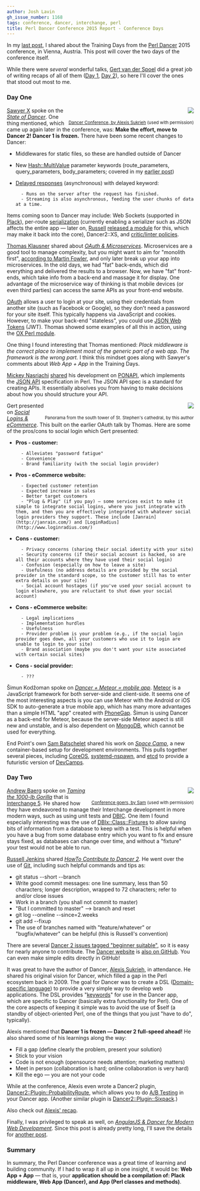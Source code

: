 ```yaml
---
author: Josh Lavin
gh_issue_number: 1168
tags: conference, dancer, interchange, perl
title: Perl Dancer Conference 2015 Report - Conference Days
---
```


In my [last post](/2015/10/perl-dancer-conference-2015-report.html), I shared about the Training Days from the [Perl Dancer](http://perl.dance) 2015 conference, in Vienna, Austria. This post will cover the two days of the conference itself.

While there were *several* wonderful talks, [Gert van der Spoel](https://www.perl.dance/users/21) did a great job of writing recaps of all of them ([Day 1](https://www.perl.dance/wiki/node/First%20Day%20of%20Conference), [Day 2](https://www.perl.dance/wiki/node/Second%20Day%20of%20Conference)), so here I'll cover the ones that stood out most to me.

### Day One

<div class="separator" style="clear: both; text-align: center; float:right"><a href="/blog/2015/10/30/perl-dancer-conference-2015-report_30/image-0-big.jpeg" imageanchor="1" style="clear: right; float: right; margin-bottom: 1em; margin-left: 1em;"><img border="0" src="/blog/2015/10/30/perl-dancer-conference-2015-report_30/image-0.jpeg"/></a>
<br/><br/>
<small><a href="https://twitter.com/sukria/status/657098210989776896">Dancer Conference, by Alexis Sukrieh</a> (used with permission)</small>
</div>

[Sawyer X](https://twitter.com/PerlSawyer) spoke on the *[State of Dancer](https://www.perl.dance/talks/17-state-of-dancer)*. One thing mentioned, which came up again later in the conference, was: **Make the effort, move to Dancer 2! Dancer 1 is frozen.** There have been some recent changes to Dancer:

- Middlewares for static files, so these are handled outside of Dancer
- New [Hash::MultiValue](http://p3rl.org/Hash::MultiValue) parameter keywords (route_parameters, query_parameters, body_parameters; covered in my [earlier post](/2015/10/perl-dancer-conference-2015-report.html))
- [Delayed responses](https://metacpan.org/pod/Dancer2::Manual#Delayed-responses-Async-Streaming) (asynchronous) with delayed keyword:

        - Runs on the server after the request has finished.
        - Streaming is also asynchronous, feeding the user chunks of data at a time.

Items coming soon to Dancer may include: Web Sockets (supported in [Plack](http://p3rl.org/Plack)), per-route [serialization](https://metacpan.org/pod/Dancer2::Manual#Serializers1) (currently enabling a serializer such as JSON affects the entire app — later on, [Russell](https://twitter.com/veryrusty) [released a module](http://p3rl.org/Dancer2::Plugin::SendAs) for this, which may make it back into the core), Dancer2::XS, and [critic/linter policies](https://github.com/PerlDancer/perl-lint-policy-dancer2).

[Thomas Klausner](https://twitter.com/domm_favors_irc) shared about *[OAuth & Microservices](https://www.perl.dance/talks/18-oauth2%2C-resty-apis%2C-microservices)*. Microservices are a good tool to manage complexity, but you might want to aim for "monolith first", [according to Martin Fowler](http://martinfowler.com/bliki/MonolithFirst.html), and only later break up your app into microservices. In the old days, we had "fat" back-ends, which did everything and delivered the results to a browser. Now, we have "fat" front-ends, which take info from a back-end and massage it for display. One advantage of the microservice way of thinking is that mobile devices (or even third parties) can access the same APIs as your front-end website.

[OAuth](http://oauth.net/) allows a user to login at your site, using their credentials from another site (such as Facebook or Google), so they don't need a password for your site itself. This typically happens via JavaScript and cookies. However, to make your back-end "stateless", you could use [JSON Web Tokens](http://jwt.io/) (JWT). Thomas showed some examples of all this in action, using the [OX Perl module](http://p3rl.org/OX).

One thing I found interesting that Thomas mentioned: *Plack middleware is the correct place to implement most of the generic part of a web app. The framework is the wrong part.* I think this mindset goes along with Sawyer's comments about *Web App + App* in the Training Days.

[Mickey Nasriachi](https://twitter.com/0xMickey) [shared](https://www.perl.dance/talks/25-ponapi%3A-eliminate-the-bikesheding) his development on [PONAPI](https://github.com/mickeyn/ponapi), which implements the [JSON API](http://jsonapi.org/) specification in Perl. The JSON API spec is a standard for creating APIs. It essentially absolves you from having to make decisions about how you should structure your API.

<div class="separator" style="clear: both; text-align: center; float:right"><a href="/blog/2015/10/30/perl-dancer-conference-2015-report_30/image-1-big.jpeg" imageanchor="1" style="clear: right; float: right; margin-bottom: 1em; margin-left: 1em;"><img border="0" src="/blog/2015/10/30/perl-dancer-conference-2015-report_30/image-1.jpeg"/></a><br/><br/>
<small>Panorama from the south tower of St. Stephen's cathedral, by this author</small></div>

Gert presented on *[Social Logins & eCommerce](https://www.perl.dance/talks/9-social-logins-for-e-commerce-sites)*. This built on the earlier OAuth talk by Thomas. Here are some of the pros/cons to social login which Gert presented:

- **Pros - customer:**

        - Alleviates "password fatigue"
        - Convenience
        - Brand familiarity (with the social login provider)


- **Pros - eCommerce website:**

        - Expected customer retention
        - Expected increase in sales
        - Better target customers
        - "Plug & Play" (if you pay) — some services exist to make it simple to integrate social logins, where you just integrate with them, and then you are effectively integrated with whatever social login providers they support. These include [Janrain](http://janrain.com/) and [LoginRadius](http://www.loginradius.com/)


- **Cons - customer:**

        - Privacy concerns (sharing their social identity with your site)
        - Security concerns (if their social account is hacked, so are all their accounts where they have used their social login)
        - Confusion (especially on how to leave a site)
        - Usefulness (no address details are provided by the social provider in the standard scope, so the customer still has to enter extra details on your site)
        - Social account hostages (if you've used your social account to login elsewhere, you are reluctant to shut down your social account)


- **Cons - eCommerce website:**

        - Legal implications
        - Implementation hurdles
        - Usefulness
        - Provider problem is your problem (e.g., if the social login provider goes down, all your customers who use it to login are unable to login to your site)
        - Brand association (maybe you don't want your site associated with certain social sites)


- **Cons - social provider:**

        - ???


Šimun Kodžoman spoke on *[Dancer + Meteor = mobile app](https://www.perl.dance/talks/22-dancer-%2B-meteor-%3D-mobile-app)*. [Meteor](https://www.meteor.com/) is a JavaScript framework for both server-side and client-side. It seems one of the most interesting aspects is you can use Meteor with the Android or iOS SDK to auto-generate a true mobile app, which has many more advantages than a simple HTML "app" created with [PhoneGap](http://phonegap.com/). Šimun is using Dancer as a back-end for Meteor, because the server-side Meteor aspect is still new and unstable, and is also dependent on [MongoDB](https://www.mongodb.org/), which cannot be used for everything.

End Point's own [Sam Batschelet](/team/sam_batschelet) shared his work on *[Space Camp](https://www.perl.dance/talks/4-space-camp---the-final-frontier)*, a new container-based setup for development environments. This pulls together several pieces, including [CoreOS](https://coreos.com/), [systemd-nspawn](http://www.freedesktop.org/software/systemd/man/systemd-nspawn.html), and [etcd](https://coreos.com/etcd/) to provide a futuristic version of [DevCamps](http://www.devcamps.org/).

### Day Two

<div class="separator" style="clear: both; text-align: center; float:right"><a href="/blog/2015/10/30/perl-dancer-conference-2015-report_30/image-2-big.jpeg" imageanchor="1" style="clear: right; float: right; margin-bottom: 1em; margin-left: 1em;"><img border="0" src="/blog/2015/10/30/perl-dancer-conference-2015-report_30/image-2.jpeg"/></a>
<br/><br/><small><a href="https://twitter.com/sbatschelet/status/657493819135541248">Conference goers, by Sam</a> (used with permission)</small></div>

[Andrew Baerg](https://twitter.com/pullingshots) spoke on *[Taming the 1000-lb Gorilla](https://www.perl.dance/talks/20-taming-a-thousand-pound-gorilla)* that is [Interchange 5](http://www.interchangecommerce.org/). He shared how they have endeavored to manage their Interchange development in more modern ways, such as using unit tests and [DBIC](http://p3rl.org/DBIx::Class). One item I found especially interesting was the use of [DBIx::Class::Fixtures](http://p3rl.org/DBIx::Class::Fixtures) to allow saving bits of information from a database to keep with a test. This is helpful when you have a bug from some database entry which you want to fix and ensure stays fixed, as databases can change over time, and without a "fixture" your test would not be able to run.

[Russell Jenkins](https://twitter.com/veryrusty) shared *[HowTo Contribute to Dancer 2](https://www.perl.dance/talks/24-howto-contributeto-dancer2)*. He went over the use of [Git](https://git-scm.com/), including such helpful commands and tips as:

- git status --short --branch
- Write good commit messages: one line summary, less than 50 characters; longer description, wrapped to 72 characters; refer to and/or close issues
- Work in a branch (you shall not commit to master)
- "But I committed to master" --> branch and reset
- git log --oneline --since=2.weeks
- git add --fixup <SHA1 hash>
- The use of branches named with "feature/whatever" or "bugfix/whatever" can be helpful (this is Russell's convention)

There are several [Dancer 2 issues tagged "beginner suitable"](https://github.com/PerlDancer/Dancer2/issues?q=is%3Aopen+is%3Aissue+label%3A%22Beginner+Suitable%22), so it is easy for nearly anyone to contribute. The [Dancer website](http://perldancer.org/) is [also on GitHub](https://github.com/PerlDancer/perldancer-website). You can even make simple edits directly in GitHub!

It was great to have the author of Dancer, [Alexis Sukrieh](https://twitter.com/sukria), in attendance. He shared his original vision for Dancer, which filled a gap in the Perl ecosystem back in 2009. The goal for Dancer was to create a DSL ([Domain-specific language](https://en.wikipedia.org/wiki/Domain-specific_language)) to provide a very simple way to develop web applications. The DSL provides "[keywords](https://metacpan.org/pod/Dancer2::Manual#DSL-KEYWORDS)" for use in the Dancer app, which are specific to Dancer (basically extra functionality for Perl). One of the core aspects of keeping it simple was to avoid the use of $self (a standby of object-oriented Perl, one of the things that you just "have to do", typically).

Alexis mentioned that **Dancer 1 is frozen — Dancer 2 full-speed ahead!** He also shared some of his learnings along the way:

- Fill a gap (define clearly the problem, present your solution)
- Stick to your vision
- Code is not enough (opensource needs attention; marketing matters)
- Meet in person (collaboration is hard; online collaboration is very hard)
- Kill the ego — you are not your code

While at the conference, Alexis even wrote a Dancer2 plugin, [Dancer2::Plugin::ProbabilityRoute](https://metacpan.org/pod/Dancer2::Plugin::ProbabilityRoute), which allows you to do [A/B Testing](https://en.wikipedia.org/wiki/A/B_testing) in your Dancer app. (Another similar plugin is [Dancer2::Plugin::Sixpack](https://metacpan.org/pod/Dancer2::Plugin::Sixpack).)

Also check out [Alexis' recap](http://blog.sukria.net/2015/10/22/perl-dancer-2015-report/).

Finally, I was privileged to speak as well, on *[AngularJS & Dancer for Modern Web Development](https://www.perl.dance/talks/11-angularjs-%26-dancer-for-modern-web-development)*. Since this post is already pretty long, I'll save the details for [another post](/2015/10/angularjs-dancer-for-modern-web.html).

### Summary

In summary, the Perl Dancer conference was a great time of learning and building community. If I had to wrap it all up in one insight, it would be: **Web App + App** — that is, your **application should be a compilation of: Plack middleware, Web App (Dancer), and App (Perl classes and methods)**.
